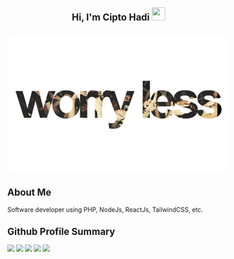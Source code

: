 <h2 align="center">Hi, I'm Cipto Hadi  <img src="https://user-images.githubusercontent.com/39955420/147578264-bae0526c-028a-49d2-8af8-d08bb4edbd2a.gif" height="30" width="30"></h2>

<h2 align="center"><img src="https://raw.githubusercontent.com/cipto-hd/cipto-hd/master/motivate_stay-positive.gif"></h2>

## About Me
Software developer using PHP, NodeJs, ReactJs, TailwindCSS, etc.

## Github Profile Summary
![](https://github-profile-summary-cards.vercel.app/api/cards/profile-details?username=cipto-hd&theme=nord_dark)
![](https://github-profile-summary-cards.vercel.app/api/cards/repos-per-language?username=cipto-hd&theme=nord_dark)
![](https://github-profile-summary-cards.vercel.app/api/cards/most-commit-language?username=cipto-hd&theme=nord_dark)
![](https://github-profile-summary-cards.vercel.app/api/cards/stats?username=cipto-hd&theme=nord_dark)
![](https://github-profile-summary-cards.vercel.app/api/cards/productive-time?username=cipto-hd&theme=nord_dark)
